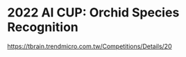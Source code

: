 # 2022 AI CUP: Orchid Species Recognition

https://tbrain.trendmicro.com.tw/Competitions/Details/20
